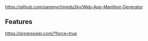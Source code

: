 
https://github.com/sammychinedu2ky/Web-App-Manifest-Generator


## Features
https://progressier.com/?force=true
